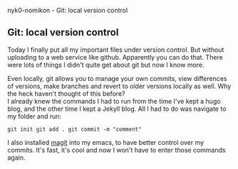 nyk0-nomikon - Git: local version control

## Git: local version control

Today I finally put all my important files under version control. But without uploading to a web service like github. Apparently you can do that. There were lots of things I didn't quite get about git but now I know more.

Even locally, git allows you to manage your own commits, view differences of versions, make branches and revert to older versions locally as well. Why the heck haven't thought of this before?\
I already knew the commands I had to run from the time I've kept a hugo blog, and the other time I kept a Jekyll blog. All I had to do was navigate to my folder and run:

`git init git add . git commit -m "comment"`

I also installed [magit](https://magit.vc/) into my emacs, to have better control over my commits. It's fast, it's cool and now I won't have to enter those commands again.
